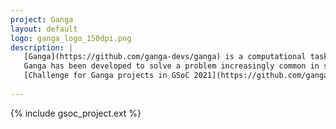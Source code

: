 ```yaml
---
project: Ganga
layout: default
logo: ganga_logo_150dpi.png
description: |
   [Ganga](https://github.com/ganga-devs/ganga) is a computational task-management tool, which allows for the specification, submission, bookkeeping and post-processing of computational tasks on a wide set of distributed resources.
   Ganga has been developed to solve a problem increasingly common in scientific projects, which is that researchers must regularly switch between different processing systems, each with its own command set, to complete their computational tasks. Ganga provides a homogeneous environment for processing data on heterogeneous resources.
   [Challenge for Ganga projects in GSoC 2021](https://github.com/ganga-devs/GangaGSoC2021)
   
---
```


{% include gsoc_project.ext %}

